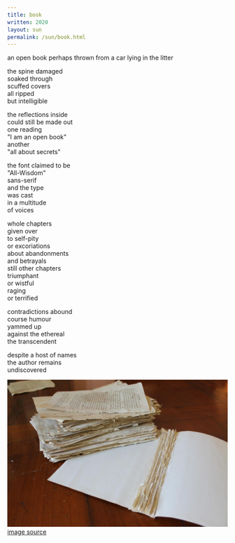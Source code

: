 ```yaml
---
title: book
written: 2020
layout: sun
permalink: /sun/book.html
---
```


<div class="poem">
an open book  
perhaps thrown  
from a car  
lying in the litter  

the spine damaged  
soaked through  
scuffed covers  
all ripped  
but intelligible  
  
the reflections inside  
could still be made out  
one reading  
"I am an open book"  
another  
"all about secrets"  
  
the font claimed to be  
"All-Wisdom"  
sans-serif  
and the type  
was cast  
in a multitude  
of voices  

whole chapters  
given over  
to self-pity  
or excoriations  
about abandonments  
and betrayals  
still other chapters  
triumphant  
or wistful  
raging  
or terrified  
  
contradictions abound  
course humour  
yammed up  
against the ethereal  
the transcendent  

despite a host of names  
the author remains  
undiscovered  
</div>

!["book"](/assets/images/bucket/book.jpg "book")  
[image source](https://www.misskopykat.com/)
